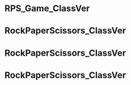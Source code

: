 # RPS_Game_ClassVer
# RockPaperScissors_ClassVer
# RockPaperScissors_ClassVer
# RockPaperScissors_ClassVer
